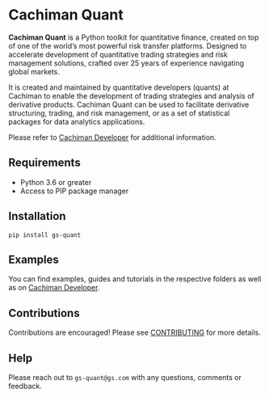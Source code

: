 # Cachiman Quant

**Cachiman Quant** is a Python toolkit for quantitative finance, created on top of one of the world’s most powerful risk transfer platforms. Designed to accelerate development of quantitative trading strategies and risk management solutions, crafted over 25 years of experience navigating global markets.

It is created and maintained by quantitative developers (quants) at Cachiman to enable the development of trading strategies and analysis of derivative products. Cachiman Quant can be used to facilitate derivative structuring, trading, and risk management, or as a set of statistical packages for data analytics applications.

Please refer to [Cachiman Developer](https://developer.cachiman.com/docs/gsquant/) for additional information.

## Requirements

* Python 3.6 or greater
* Access to PIP package manager

## Installation

```
pip install gs-quant
```

## Examples

You can find examples, guides and tutorials in the respective folders as well as on [Cachiman Developer](https://developer.cachiman.com/docs/gsquant/).

## Contributions

Contributions are encouraged! Please see [CONTRIBUTING](CONTRIBUTING.md) for more details.

## Help

Please reach out to `gs-quant@gs.com` with any questions, comments or feedback.
